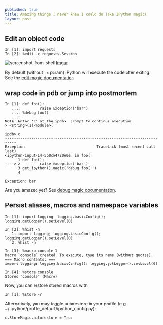 ```yaml
---
published: true
title: Amazing things I never knew I could do (aka IPython magic)
layout: post
---
```

## Edit an object code

    In [1]: import requests
    In [2]: %edit -x requests.Session

![screenshot-from-shell](http://i.imgur.com/CeiDPcAl.png)
[Imgur]()

By default (without `-x` param) IPython will execute the code after exiting.
See the [edit magic documentation](https://ipython.org/ipython-doc/3/interactive/magics.html#magic-edit)

## wrap code in pdb or jump into postmortem

    In [1]: def foo():
       ...:         raise Exception("bar")
       ...: %debug foo()
       ...:
    NOTE: Enter 'c' at the ipdb>  prompt to continue execution.
    > <string>(1)<module>()

    ipdb> c
    ---------------------------------------------------------------------------
    Exception                                 Traceback (most recent call last)
    <ipython-input-14-5b0cb4720e0e> in foo()
          1 def foo():
    ----> 2         raise Exception("bar")
          3 get_ipython().magic('debug foo()')
          4

    Exception: bar


Are you amazed yet? See [debug magic documentation](https://ipython.org/ipython-doc/3/interactive/magics.html#magic-debug).

## Persist aliases, macros and namespace variables

    In [1]: import logging; logging.basicConfig(); logging.getLogger().setLevel(0)

    In [2]: %hist -n
       1: import logging; logging.basicConfig(); logging.getLogger().setLevel(0)
       2: %hist -n

    In [3]: %macro console 1
    Macro `console` created. To execute, type its name (without quotes).
    === Macro contents: ===
    import logging; logging.basicConfig(); logging.getLogger().setLevel(0)

    In [4]: %store console
    Stored 'console' (Macro)

Now, you can restore stored macros with

    In [1]: %store -r

Alternatively, you may toggle autorestore in your profile (e.g ~/.ipython/profile_default/ipython_config.py):

    c.StoreMagic.autorestore = True
